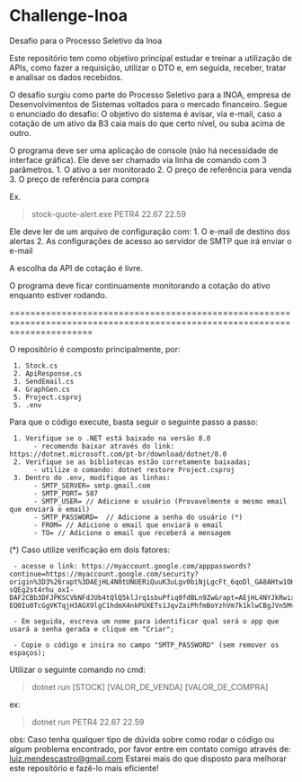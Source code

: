 # Challenge-Inoa
Desafio para o Processo Seletivo da Inoa


Este repositório tem como objetivo principal estudar e treinar a utilização de APIs, como fazer a requisição, utilizar o DTO e, em seguida, receber, tratar e analisar os dados recebidos.

O desafio surgiu como parte do Processo Seletivo para a INOA, empresa de Desenvolvimentos de Sistemas voltados para o mercado financeiro. Segue o enunciado do desafio:
O objetivo do sistema é avisar, via e-mail, caso a cotação de um ativo da B3 caia mais do que certo nível, ou suba acima de outro.

O programa deve ser uma aplicação de console (não há necessidade de interface gráfica).
Ele deve ser chamado via linha de comando com 3 parâmetros.
     1. O ativo a ser monitorado
     2. O preço de referência para venda
     3. O preço de referência para compra

Ex.
> stock-quote-alert.exe PETR4 22.67 22.59 

Ele deve ler de um arquivo de configuração com:
     1. O e-mail de destino dos alertas
     2. As configurações de acesso ao servidor de SMTP que irá enviar o e-mail

A escolha da API de cotação é livre.

O programa deve ficar continuamente monitorando a cotação do ativo enquanto estiver rodando.

============================================================================================================================


O repositório é composto principalmente, por:

     1. Stock.cs
     2. ApiResponse.cs
     3. SendEmail.cs
     4. GraphGen.cs
     5. Project.csproj
     5. .env

Para que o código execute, basta seguir o seguinte passo a passo:

     1. Verifique se o .NET está baixado na versão 8.0
          - recomendo baixar através do link: https://dotnet.microsoft.com/pt-br/download/dotnet/8.0
     2. Verifique se as bibliotecas estão corretamente baixadas;
          - utilize o comando: dotnet restore Project.csproj
     3. Dentro do .env, modifique as linhas:
          - SMTP_SERVER= smtp.gmail.com
          - SMTP_PORT= 587
          - SMTP_USER= // Adicione o usuário (Provavelmente o mesmo email que enviará o email)
          - SMTP_PASSWORD=  // Adicione a senha do usuário (*)
          - FROM= // Adicione o email que enviará o email
          - TO= // Adicione o email que receberá a mensagem

(*) Caso utilize verificação em dois fatores:

     - acesse o link: https://myaccount.google.com/apppasswords?continue=https://myaccount.google.com/security?origin%3D3%26rapt%3DAEjHL4N0tUNUERiQuuK3uLgv0biNjLgcFt_6qoDl_GA8AHtw1OH-sQEg2st4rhu_oxI-DAF2CBb3DFJPKSCVbNFdJUb4tQlQ5klJrq1sbuPfiq0fdBLn9Zw&rapt=AEjHL4NYJkRwixB5gWi2tyh3sp8FR7-EQ0Iu0TcGgVKTqjH3AGX9lgC1hdmX4nkPUXETs1JqvZaiPhfmBoYzhVm7k1klwCBgJVn5MvFagGa7CUcWNBK6Y8Y
     
     - Em seguida, escreva um nome para identificar qual será o app que usará a senha gerada e clique em "Criar";
     
     - Copie o código e insira no campo "SMTP_PASSWORD" (sem remover os espaços);

Utilizar o seguinte comando no cmd:
> dotnet run [STOCK] [VALOR_DE_VENDA] [VALOR_DE_COMPRA]

ex:

> dotnet run PETR4 22.67 22.59

obs: Caso tenha qualquer tipo de dúvida sobre como rodar o código ou algum problema encontrado, por favor entre em contato comigo através de: luiz.mendescastro@gmail.com
Estarei mais do que disposto para melhorar este repositório e fazê-lo mais eficiente!
